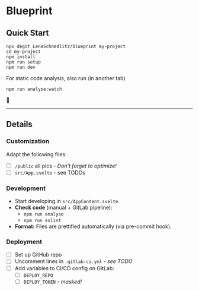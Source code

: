 # Blueprint

## Quick Start

```shell
npx degit LenaSchnedlitz/blueprint my-project
cd my-project
npm install
npm run setup
npm run dev
```

For static code analysis, also run (in another tab)

```shell
npm run analyse:watch
```

:bicyclist:

---

## Details

### Customization

Adapt the following files:

- [ ] `/public` all pics - _Don't forget to optimize!_
- [ ] `src/App.svelte` - see TODOs

### Development

- Start developing in `src/AppContent.svelte`.
- **Check code** (manual + GitLab pipeline):
  - `npm run analyse`
  - `npm run eslint`
- **Format:** Files are prettified automatically (via pre-commit hook).

### Deployment

- [ ] Set up GitHub repo
- [ ] Uncomment lines in `.gitlab-ci.yml` - _see TODO_
- [ ] Add variables to CI/CD config on GitLab:
  - [ ] `DEPLOY_REPO`
  - [ ] `DEPLOY_TOKEN` - _masked!_
